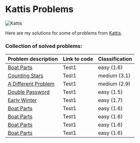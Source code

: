 # Kattis Problems

![Kattis](https://open.kattis.com/images/site/header/logo-empty.png?0bb770=)

Here are my solutions for some of problems from  [Kattis](https://open.kattis.com/).

### Collection of solved problems:

| Problem description     | Link to code      | Classification     |
| ------------- | ---------------- | -------- |
| [Boat Parts](https://open.kattis.com/problems/boatparts)          | Test1         | easy (1.6)  |
| [Counting Stars](https://open.kattis.com/problems/countingstars)          | Test1         | medium (3.1)  |
| [A Different Problem](https://open.kattis.com/problems/different)          | Test1         | medium (2.9)  |
| [Double Password](https://open.kattis.com/problems/doublepassword)          | Test1         | easy (1.5)  |
| [Early Winter](https://open.kattis.com/problems/earlywinter)          | Test1         | easy (1.7)  |
| [Boat Parts](https://open.kattis.com/problems/boatparts")          | Test1         | easy (1.6)  |
| [Boat Parts](https://open.kattis.com/problems/boatparts")          | Test1         | easy (1.6)  |
| [Boat Parts](https://open.kattis.com/problems/boatparts")          | Test1         | easy (1.6)  |
| [Boat Parts](https://open.kattis.com/problems/boatparts")          | Test1         | easy (1.6)  |
